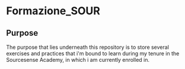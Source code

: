 # Formazione_SOUR

## Purpose

The purpose that lies underneath this repository is to store several exercises and practices that i'm bound to learn during my tenure in the Sourcesense Academy, in which i am currently enrolled in. 
